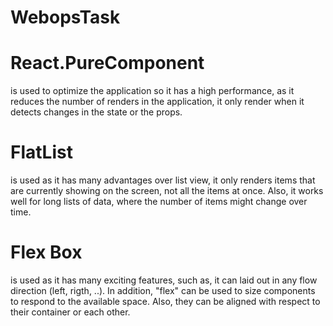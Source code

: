 # WebopsTask
# React.PureComponent 
is used to optimize the application so it has a high performance, as it reduces the number of renders 
in the application, it only render when it detects changes in the state or the props.
# FlatList 
is used as it has many advantages over list view, it only renders items that are currently showing on the screen,
not all the items at once. Also, it works well for long lists of data, where the number of items might change over time.
# Flex Box 
is used as it has many exciting features, such as, it can laid out in any flow direction (left, rigth, ..). 
In addition, "flex" can be used to size components to respond to the available space. Also, they can be aligned with respect
to their container or each other.
